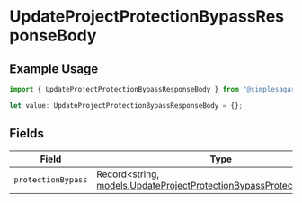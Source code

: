 # UpdateProjectProtectionBypassResponseBody

## Example Usage

```typescript
import { UpdateProjectProtectionBypassResponseBody } from "@simplesagar/vercel/models/updateprojectprotectionbypassop.js";

let value: UpdateProjectProtectionBypassResponseBody = {};
```

## Fields

| Field                                                                                                                              | Type                                                                                                                               | Required                                                                                                                           | Description                                                                                                                        |
| ---------------------------------------------------------------------------------------------------------------------------------- | ---------------------------------------------------------------------------------------------------------------------------------- | ---------------------------------------------------------------------------------------------------------------------------------- | ---------------------------------------------------------------------------------------------------------------------------------- |
| `protectionBypass`                                                                                                                 | Record<string, [models.UpdateProjectProtectionBypassProtectionBypass](../models/updateprojectprotectionbypassprotectionbypass.md)> | :heavy_minus_sign:                                                                                                                 | N/A                                                                                                                                |
